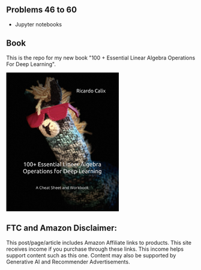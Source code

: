 ## Problems 46 to 60

* Jupyter notebooks

## Book

This is the repo for my new book "100 + Essential Linear Algebra Operations For Deep Learning".


<a href="https://amzn.to/3SlQGHC"><img src="llamaBook.jpeg" alt="image" width="300" height="auto"></a>

## FTC and Amazon Disclaimer: 

This post/page/article includes Amazon Affiliate links to products. This site receives income if you purchase through these links. This income helps support content such as this one. Content may also be supported by Generative AI and Recommender Advertisements.
